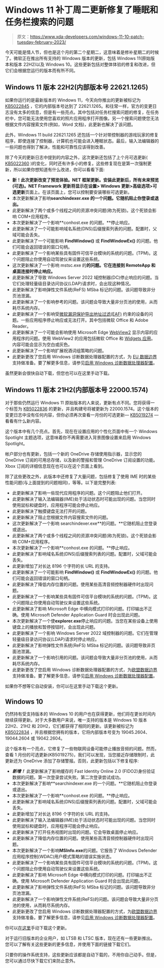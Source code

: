# Windows 11 补丁周二更新修复了睡眠和任务栏搜索的问题

> 原文：<https://www.xda-developers.com/windows-11-10-patch-tuesday-february-2023/>

今天可能是情人节，但也是这个月的第二个星期二，这意味着是修补星期二的时候了。微软正在推出所有支持的 Windows 版本的更新，包括 Windows 11(原始版本和版本 22H2)以及 Windows 10。这些更新包括对整体体验的修复和改进，但它们会根据您运行的版本而有所不同。

## Windows 11 版本 22H2(内部版本号 22621.1265)

如果你运行的是最新版本的 Windows 11，今天向你推出的更新被标记为 [KB5022845](https://support.microsoft.com/en-us/topic/february-14-2023-kb5022845-os-build-22621-1265-90a807f4-d2e8-486e-8a43-d09e66319f38) ，它的内部版本号达到了 22621.1265。和往常一样，官方的变更日志没有太多的信息，但是有一些亮点。其中包括对任务栏搜索问题的修复，在任务栏中，您可能无法使用您喜欢的照片应用程序打开图像。另一个搜索问题使您无法根据文件内容搜索文件(例如，Word 文档)，此更新也解决了该问题。

此外，Windows 11 build 22621.1265 还包括一个针对带控制器的游戏玩家的修复程序，即使连接了控制器，计算机也可能会进入睡眠状态。最后，输入法编辑器的一些问题也得到了解决，性能和可靠性应该得到改善。

除了今天的更新日志中提到的内容之外，这次更新还包括了上个月可选更新( [KB5022360](https://support.microsoft.com/en-us/topic/january-26-2023-kb5022360-os-build-22621-1194-preview-f6973dbe-bcc4-402a-8b9a-0541b0959403) )的变化，同时还有许多小的修复。这些修复现在是第一次强制更新，所以如果你想知道有什么改进，你可以看看下面:

*   **新！**此次更新改变了预览体验。NET 框架更新。安装此更新后，所有未来预览(可选)。NET Framework 更新将显示在**设置> Windows 更新>高级选项>可选更新**页面上。在该页面上，您可以控制要安装哪些可选更新。
*   本次更新解决了影响**searchindexer.exe 的一个问题。它随机阻止你登录或退出。**
*   此更新解决了两个或多个线程之间的资源冲突问题(称为死锁)。这个死锁会影响 COM+应用程序。
*   本次更新解决了一个影响**conhost.exe 的问题。**停止响应。
*   此更新解决了一个可能影响域名系统(DNS)后缀搜索列表的问题。配置时，父域可能会丢失。
*   此更新解决了一个可能影响 **FindWindow()** 或 **FindWindowEx()** 的问题。他们可能会返回错误的窗口句柄。
*   此更新解决了一个影响某些具有固件可信平台模块的系统的问题。(TPM)。这个问题阻止你使用自动驾驶仪来设置这些系统。
*   这次更新解决了一个影响 mstsc.exe 的**的问题。它在连接到 RemoteApp 和桌面连接时停止响应。**
*   此更新解决了导致 Windows Server 2022 域控制器(DC)停止响应的问题。当它们处理轻量级目录访问协议(LDAP)请求时，会出现这种情况。
*   此更新解决了影响弹性文件系统(ReFS) MSba 标记的问题。该问题导致非分页池泄漏。
*   此更新解决了一个影响参考的问题。该问题会导致大量非分页池的使用，从而耗尽系统内存。
*   此更新解决了一个影响受[微软漏洞保护导出地址过滤(EAF)](https://learn.microsoft.com/microsoft-365/security/defender-endpoint/exploit-protection-reference?view=o365-worldwide) 约束的设备的问题。一些应用程序停止响应或无法打开。其中包括微软 Office 和 Adobe Reader。
*   此更新解决了一个可能会影响使用 Microsoft Edge [WebView2](https://developer.microsoft.com/microsoft-edge/webview2/) 显示内容的应用程序的问题。使用 WebView2 的应用包括微软 Office 和 [Widgets 应用](https://learn.microsoft.com/windows/apps/design/widgets/)。内容可能会显示为空白或灰色。
*   此更新解决了一个影响扩展祝酒词组策略的问题。
*   此更新更改了您启用 Windows 诊断数据处理器配置的方式，为 [EU 数据边界](https://learn.microsoft.com/privacy/eudb/eu-data-boundary-learn#eu-data-boundary-countries-and-datacenter-locations)支持做准备。要了解更多信息，请参见[启用 Windows 诊断数据处理器配置](https://learn.microsoft.com/windows/privacy/configure-windows-diagnostic-data-in-your-organization#enable-windows-diagnostic-data-processor-configuration)。

虽然更新会很快自动下载，但您也可以在这里手动下载。

## Windows 11 版本 21H2(内部版本号 22000.1574)

对于那些仍然运行 Windows 11 原始版本的人来说，更新有点不同。您将获得一个标签为 [KB5022836](https://support.microsoft.com/en-us/topic/february-14-2023-kb5022836-os-build-22000-1574-dfe0c801-e2e0-45dd-bb47-2c2cbea505ed) 的更新，并且构建号将被更新为 22000.1574。这个版本的变更日志中没有任何内容，但你必须再次查看一月份的可选更新— [KB5019274](https://support.microsoft.com/en-us/topic/january-19-2023-kb5019274-os-build-22000-1516-preview-ace2511d-586e-41b0-b213-3a89d97565a4) —看看有什么新内容。

这个版本中有几个亮点。首先，现在在设置应用的个性化页面中有一个 Windows Spotlight 主题选项，这意味着你不再需要进入背景图像设置来启用 Windows Spotlight。

帐户部分也有更新，包括一个新的 OneDrive 存储使用指示器，显示您的 OneDrive 订阅的可用总存储，以及新的警报和管理 OneDrive 订阅设置的功能。Xbox 订阅的详细信息现在也可以在这个页面上看到。

除了这些更改之外，此版本中还修复了大量问题，包括修复了使用 IME 时的某些性能问题(与上面提到的问题相同)，等等。以下是完整列表:

*   此更新解决了影响一些现代应用程序的问题。这个问题阻止他们打开。
*   此更新解决了输入法编辑器(IME)处于活动状态时可能出现的问题。当您同时使用鼠标和键盘时，应用程序可能会停止响应。
*   此更新解决了触摸键盘无法打开的问题。
*   此更新解决了阻止您根据文件内容搜索文件的问题。
*   这次更新解决了一个影响 searchindexer.exe**的问题。**它随机阻止您登录或退出。
*   此更新解决了两个或多个线程之间的资源冲突问题(称为死锁)。这个死锁会影响 COM+应用程序。
*   本次更新解决了一个影响**conhost.exe 的问题。**停止响应。
*   此更新解决了影响域名系统(DNS)后缀搜索列表的问题。配置时，父域可能会丢失。
*   此更新增加了对长达 8196 个字符的长 URL 的支持。
*   此更新解决了一个可能影响 **FindWindow()** 或 **FindWindowEx()** 的问题。他们可能会返回错误的窗口句柄。
*   此更新解决了降低内存位置的问题。使用某些高清音频控制器硬件时出现问题。
*   此更新解决了一个影响某些具有固件可信平台模块的系统的问题。(TPM)。这个问题阻止你使用自动驾驶仪来设置这些系统。
*   此更新解决了影响 Microsoft Edge 中横向模式打印的问题。打印输出不正确。使用 Microsoft Defender Application Guard 时会出现此问题。
*   本次更新解决了一个使**explorer.exe**停止响应的问题。当您在某些设备上使用键盘上的播放和暂停按钮时，会出现此问题。
*   此更新解决了一个影响 Windows Server 2022 域控制器的问题。它们在管理轻量级目录访问协议(LDAP)请求时停止响应。
*   此更新解决了影响弹性文件系统(ReFS) MSba 标记的问题。该问题导致非页面池泄漏。
*   此更新解决了一个影响引用的问题。该问题会导致大量非分页池的使用，从而耗尽系统内存。
*   此更新更改了您启用 Windows 诊断数据处理器配置的方式，为[欧盟数据边界](https://learn.microsoft.com/privacy/eudb/eu-data-boundary-learn#eu-data-boundary-countries-and-datacenter-locations)支持做准备。要了解更多信息，请参见[启用 Windows 诊断数据处理器配置](https://learn.microsoft.com/windows/privacy/configure-windows-diagnostic-data-in-your-organization#enable-windows-diagnostic-data-processor-configuration)。

如果你不想等它自动安装，你可以在这里手动下载这个更新。

## Windows 10

仍然持有受支持版本的 Windows 10 的用户也在获得更新，他们将在更长时间内继续获得更新。对于大多数用户来说，唯一支持的版本是 Windows 10 版本 22H2、21H2 和 20H2，它们都获得了相同的更新。该更新被标记为 [KB5022834](https://support.microsoft.com/en-us/topic/february-14-2023-kb5022834-os-builds-19042-2604-19044-2604-and-19045-2604-ffb56254-3fee-44f1-9574-b8a0c19bde77) ，并且根据您拥有的版本，它将内部版本号变为 19045.2604、19044.2604 或 19042.2604。

这个版本有一个亮点，它修复了一些物联网设备可能停止播放音频的问题。然而，查看 1 月份的可选更新(KB5019275)，我们可以发现，当您接近存储限制时，此更新还为 OneDrive 添加了存储警报。否则，此更新包括以下修复程序:

*   ***新增！*** 此更新解决了影响缓存的 Fast Identity Online 2.0 (FIDO2)身份验证数据的问题。第一次登录尝试失败。第二次登录尝试成功。
*   本次更新解决了影响**searchindexer.exe 的一个问题。**它随机阻止你登录或退出。
*   本次更新解决了一个影响**conhost.exe 的问题。**停止响应。
*   此更新解决了影响域名系统(DNS)后缀搜索列表的问题。配置时，父域可能会丢失。
*   此更新增加了对长达 8196 个字符的长 URL 的支持。
*   此更新解决了输入法编辑器(IME)处于活动状态时可能出现的问题。当您同时使用鼠标和键盘时，应用程序可能会停止响应。
*   此更新解决了打开任务视图时出现的问题。它会导致桌面停止响应。
*   此更新解决了降低内存位置的问题。使用某些高清音频控制器硬件时出现问题。
*   本次更新解决了一个影响**MSInfo.exe**的问题。它报告了 Windows Defender 应用程序控制(WDAC)用户模式策略的错误实施状态。
*   此更新解决了一个影响某些具有固件可信平台模块的系统的问题。(TPM)。这个问题阻止你使用自动驾驶仪来设置这些系统。
*   此更新解决了影响 Microsoft Edge 中横向模式打印的问题。打印输出不正确。使用 Microsoft Defender Application Guard 时会出现此问题。
*   此更新解决了影响弹性文件系统(ReFS) MSba 标记的问题。该问题导致非分页池泄漏。
*   此更新解决了一个影响弹性文件系统(ReFS)的问题。该问题会导致大量非分页池的使用，从而耗尽系统内存。
*   此更新更改了您启用 Windows 诊断数据处理器配置的方式，为[欧盟数据边界](https://learn.microsoft.com/privacy/eudb/eu-data-boundary-learn#eu-data-boundary-countries-and-datacenter-locations)支持做准备。要了解更多信息，请参见[启用 Windows 诊断数据处理器配置](https://learn.microsoft.com/windows/privacy/configure-windows-diagnostic-data-in-your-organization#enable-windows-diagnostic-data-processor-configuration)。

你可以[在这里](https://www.catalog.update.microsoft.com/Search.aspx?q=KB5019275)手动下载这个更新。

对于运行旧版本的企业用户，如 LTSB 和 LTSC 版本，现在还有一些更新推出。您可以了解有关这些更新的更多信息，并使用下面的链接下载它们。

只要你的操作系统支持，这些更新应该都是自动下载的，不用你自己动手。但是，您可以通过尽快下载它们来防止意外。